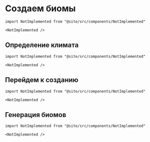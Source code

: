 # Создаем биомы

```mdx-code-block
import NotImplemented from "@site/src/components/NotImplemented"

<NotImplemented />
```

## Определение климата

```mdx-code-block
import NotImplemented from "@site/src/components/NotImplemented"

<NotImplemented />
```

## Перейдем к созданию

```mdx-code-block
import NotImplemented from "@site/src/components/NotImplemented"

<NotImplemented />
```

## Генерация биомов

```mdx-code-block
import NotImplemented from "@site/src/components/NotImplemented"

<NotImplemented />
```
